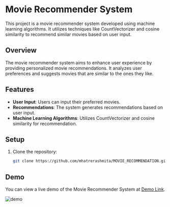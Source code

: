 # Movie Recommender System

This project is a movie recommender system developed using machine learning algorithms. It utilizes techniques like CountVectorizer and cosine similarity to recommend similar movies based on user input.

## Overview

The movie recommender system aims to enhance user experience by providing personalized movie recommendations. It analyzes user preferences and suggests movies that are similar to the ones they like.

## Features

- **User Input**: Users can input their preferred movies.
- **Recommendations**: The system generates recommendations based on user input.
- **Machine Learning Algorithms**: Utilizes CountVectorizer and cosine similarity for recommendation.

## Setup

1. Clone the repository:

   ```bash
   git clone https://github.com/mhatrerashmita/MOVIE_RECOMMENDATION.git
## Demo

You can view a live demo of the Movie Recommender System at [Demo Link](C:\Users\admin\Pictures\Screenshots\demo.png
).

![demo](https://github.com/mhatrerashmita/MOVIE_RECOMMENDATION/assets/130562993/ad61ad53-09bb-4557-abe0-b4119dcf2e1b)

